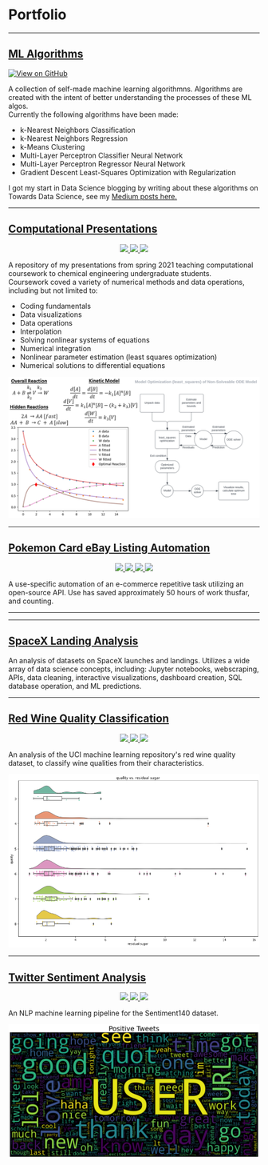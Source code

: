 # Portfolio

---

## [ML Algorithms](https://github.com/turnerluke/ML-algos)

[![View on GitHub](https://img.shields.io/badge/GitHub-View_on_GitHub-blue?logo=GitHub)](https://github.com/turnerluke/ML-algos)

<!---
<p align="center">
    <a href="https://github.com/turnerluke/ML-algos">
       <img src=https://img.shields.io/badge/GitHub-View%20on%20Github-EE4C2C?logo=GitHub
       height=20>
    </a>
    <a href=https://www.latex-project.org/>
       <img src=https://img.shields.io/badge/Made%20with-LaTeX-1f425f.svg
       height=20>
    </a>
</p>
--->

A collection of self-made machine learning algorithmns. Algorithms are created with the intent of better understanding the processes of these ML algos.  
Currently the following algorithms have been made:
- k-Nearest Neighbors Classification
- k-Nearest Neighbors Regression
- k-Means Clustering
- Multi-Layer Perceptron Classifier Neural Network
- Multi-Layer Perceptron Regressor Neural Network
- Gradient Descent Least-Squares Optimization with Regularization

I got my start in Data Science blogging by writing about these algorithms on Towards Data Science, see my [Medium posts here.](https://medium.com/@turnermluke)

---

## [Computational Presentations](https://github.com/turnerluke/computational-presentations)

<p align="center">
  
  <a href=https://www.python.org/>
    <img src=https://img.shields.io/badge/Python-FFD43B?style=for-the-badge&logo=python&logoColor=blue 
        height=20>
  </a>
  
  <a href = https://www.jetbrains.com/pycharm/>
    <img src=https://img.shields.io/badge/PyCharm-000000.svg?&style=for-the-badge&logo=PyCharm&logoColor=white
        height=20>
  </a>
  
  <a href=https://github.com/turnerluke/computational-presentations>
    <img src=https://img.shields.io/badge/GitHub-View%20on%20Github-EE4C2C?logo=GitHub
       height=20>
  </a>
</p>

A repository of my presentations from spring 2021 teaching computational coursework to chemical engineering undergraduate students.  
Coursework coved a variety of numerical methods and data operations, including but not limited to:
- Coding fundamentals
- Data visualizations
- Data operations
- Interpolation
- Solving nonlinear systems of equations
- Numerical integration
- Nonlinear parameter estimation (least squares optimization)
- Numerical solutions to differential equations

<img src="/images/thumbnail_teaching.png">

---

## [Pokemon Card eBay Listing Automation](https://github.com/turnerluke/eBay-pokemon-card-automation)

<p align="center">
  <a href = "">
    <img src=https://img.shields.io/static/v1?label=Skill&message=Automation&color=Blue
         height=20>
  </a>
  
  <a href = "">
     <img src=https://img.shields.io/static/v1?label=Skill&message=APIs&color=Blue
          height=20>
  </a>
  
  <a href = https://www.jetbrains.com/pycharm/>
    <img src=https://img.shields.io/badge/PyCharm-000000.svg?&style=for-the-badge&logo=PyCharm&logoColor=white
        height=20>
  </a>
  
  <a href=https://github.com/turnerluke/eBay-pokemon-card-automation>
    <img src=https://img.shields.io/badge/GitHub-View%20on%20Github-EE4C2C?logo=GitHub
       height=20>
  </a>
  
</p>

A use-specific automation of an e-commerce repetitive task utilizing an open-source API. Use has saved approximately 50 hours of work thusfar, and counting.

---

---

## [SpaceX Landing Analysis](https://github.com/turnerluke/spacex-success-analysis)

An analysis of datasets on SpaceX launches and landings. Utilizes a wide array of data science concepts, including: Jupyter notebooks, webscraping, APIs, data cleaning, interactive visualizations, dashboard creation, SQL database operation, and ML predictions.

---

## [Red Wine Quality Classification](https://github.com/turnerluke/red-wine-classification)

<p align="center">
  <a href = "https://www.kaggle.com/code/turnerluke/red-wine-quality-classification">
    <img src=https://img.shields.io/badge/Kaggle-20BEFF?style=for-the-badge&logo=Kaggle&logoColor=white
         height=20>
  </a>
  
  <a href = "">
     <img src=https://img.shields.io/static/v1?label=Skill&message=Classification&color=Blue
          height=20>
  </a>
  
  <a href=https://github.com/turnerluke/red-wine-classification>
    <img src=https://img.shields.io/badge/GitHub-View%20on%20Github-EE4C2C?logo=GitHub
       height=20>
  </a>
  
</p>

An analysis of the UCI machine learning repository's red wine quality dataset, to classify wine qualities from their characteristics.

<img src="/images/thumbnail_wine.png">

---

## [Twitter Sentiment Analysis](https://github.com/turnerluke/twitter-sentiment)

<p align="center">
  <a href = "https://www.kaggle.com/code/turnerluke/basic-nlp-twitter-sentiment-analysis">
    <img src=https://img.shields.io/badge/Kaggle-20BEFF?style=for-the-badge&logo=Kaggle&logoColor=white
         height=20>
  </a>
  
  <a href = "">
     <img src=https://img.shields.io/static/v1?label=Skill&message=Natural%20Language%20Processing&color=Blue
          height=20>
  </a>
  
  <a href=https://github.com/turnerluke/twitter-sentiment>
    <img src=https://img.shields.io/badge/GitHub-View%20on%20Github-EE4C2C?logo=GitHub
       height=20>
  </a>
  
</p>

An NLP machine learning pipeline for the Sentiment140 dataset.

<img src="/images/thumbnail_twitter.png">
